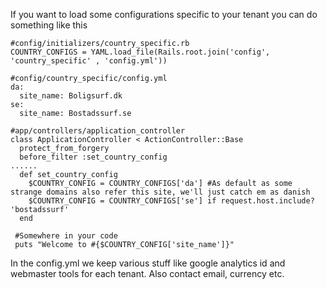 If you want to load some configurations specific to your tenant you can do something like this

    #config/initializers/country_specific.rb
    COUNTRY_CONFIGS = YAML.load_file(Rails.root.join('config', 'country_specific' , 'config.yml'))

    #config/country_specific/config.yml
    da:
      site_name: Boligsurf.dk
    se:
      site_name: Bostadssurf.se

    #app/controllers/application_controller
    class ApplicationController < ActionController::Base
      protect_from_forgery
      before_filter :set_country_config
    ......
      def set_country_config
        $COUNTRY_CONFIG = COUNTRY_CONFIGS['da'] #As default as some strange domains also refer this site, we'll just catch em as danish
        $COUNTRY_CONFIG = COUNTRY_CONFIGS['se'] if request.host.include? 'bostadssurf'
      end

     #Somewhere in your code
     puts "Welcome to #{$COUNTRY_CONFIG['site_name']}"

In the config.yml we keep various stuff like google analytics id and webmaster tools for each tenant. Also contact email, currency etc.
    

    